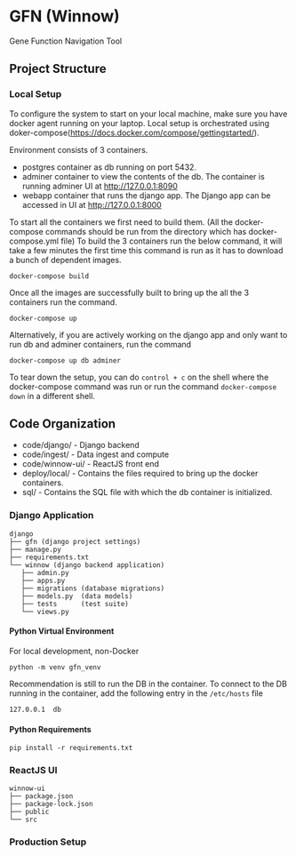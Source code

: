# GFN (Winnow)
Gene Function Navigation Tool

## Project Structure

### Local Setup
 To configure the system to start on your local machine, make sure you have docker agent running on your laptop. Local setup is orchestrated using doker-compose(https://docs.docker.com/compose/gettingstarted/).
 
 Environment consists of 3 containers.
 * postgres container as db running on port 5432.
 * adminer container to view the contents of the db. The container is running adminer UI at http://127.0.0.1:8090
 * webapp container that runs the django app. The Django app can be accessed in UI at http://127.0.0.1:8000
 
 To start all the containers we first need to build them. (All the docker-compose commands should be run from the directory which has docker-compose.yml file) To build the 3 containers run the below command, it will take a few minutes the first time this command is run as it has to download a bunch of dependent images.
 
 `docker-compose build`
 
 Once all the images are successfully built to bring up the all the 3 containers run the command.
 
 `docker-compose up`
 
 Alternatively, if you are actively working on the django app and only want to run db and adminer containers, run the command
 
 `docker-compose up db adminer` 
 
 To tear down the setup, you can do `control + c` on the shell where the docker-compose command was run or run the command `docker-compose down` in a different shell.
    
## Code Organization
* code/django/ - Django backend
* code/ingest/ - Data ingest and compute
* code/winnow-ui/ - ReactJS front end
* deploy/local/ - Contains the files required to bring up the docker containers.
* sql/ - Contains the SQL file with which the db container is initialized.

### Django Application
 ```
django
├── gfn (django project settings)
├── manage.py
├── requirements.txt
└── winnow (django backend application)
    ├── admin.py
    ├── apps.py
    ├── migrations (database migrations)
    ├── models.py  (data models)
    ├── tests      (test suite)
    └── views.py
```
#### Python Virtual Environment 
For local development, non-Docker
```shell script
python -m venv gfn_venv
```
Recommendation is still to run the DB in the container. To connect to the DB running in the container, add the following entry in the `/etc/hosts` file

`127.0.0.1	db`

#### Python Requirements
```shell script
pip install -r requirements.txt
```


### ReactJS UI
```
winnow-ui
├── package.json
├── package-lock.json
├── public
└── src
```


### Production Setup ###